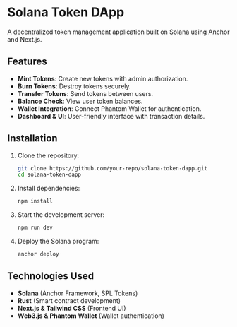 # Solana Token DApp

A decentralized token management application built on Solana using Anchor and Next.js.

## Features
- **Mint Tokens**: Create new tokens with admin authorization.
- **Burn Tokens**: Destroy tokens securely.
- **Transfer Tokens**: Send tokens between users.
- **Balance Check**: View user token balances.
- **Wallet Integration**: Connect Phantom Wallet for authentication.
- **Dashboard & UI**: User-friendly interface with transaction details.

## Installation
1. Clone the repository:
   ```sh
   git clone https://github.com/your-repo/solana-token-dapp.git
   cd solana-token-dapp
   ```
2. Install dependencies:
   ```sh
   npm install
   ```
3. Start the development server:
   ```sh
   npm run dev
   ```
4. Deploy the Solana program:
   ```sh
   anchor deploy
   ```

## Technologies Used
- **Solana** (Anchor Framework, SPL Tokens)
- **Rust** (Smart contract development)
- **Next.js & Tailwind CSS** (Frontend UI)
- **Web3.js & Phantom Wallet** (Wallet authentication)


